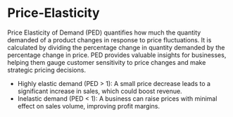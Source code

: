 # Price-Elasticity
Price Elasticity of Demand (PED) quantifies how much the quantity demanded of a product changes in response to price fluctuations. It is calculated by dividing the percentage change in quantity demanded by the percentage change in price. PED provides valuable insights for businesses, helping them gauge customer sensitivity to price changes and make strategic pricing decisions.

- Highly elastic demand (PED > 1): A small price decrease leads to a significant increase in sales, which could boost revenue.
- Inelastic demand (PED < 1): A business can raise prices with minimal effect on sales volume, improving profit margins.

